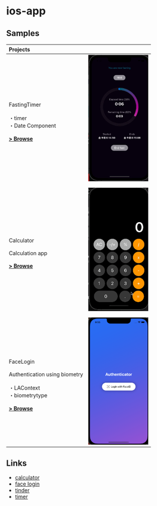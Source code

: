 # ios-app




Samples
------------

| Projects |  |
|:-----|:---------:|
| <br>FastingTimer<br><br>・timer<br>・Date Component<br><br>**[> Browse](FastingTimer/FastingTimer/)** | <img src="readme/timer.gif" width="160"> |  
|  |  |  
| <br>Calculator<br><br>Calculation app<br><br>**[> Browse](Calculator/Calculator/)** | <img src="readme/calc.gif" width="160"> | 
|  |  |  
| <br>FaceLogin<br><br>Authentication using biometry<br><br>・LAContext<br>・biometrytype<br><br>**[> Browse](FaceAuthenticator/FaceAuthenticator/)** | <img src="readme/screenshots/face_login.png" width="160"> |  


Links
-----------
* [calculator](https://www.youtube.com/watch?v=cMde7jhQlZI&ab_channel=iOSAcademy)
* [face login](https://www.youtube.com/watch?v=qW1wQwHmoTI&ab_channel=DesignCode)
* [tinder](https://www.youtube.com/watch?v=YjQj3KAkkIM&ab_channel=GaryTokman)
* [timer](https://www.youtube.com/watch?v=pdYTtbOl9YQ&ab_channel=DesignCode)
